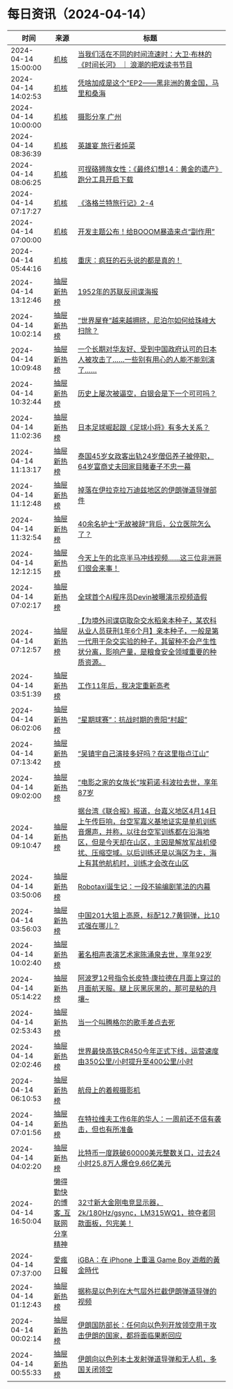 ﻿# 每日资讯（2024-04-14）

|时间|来源|标题|
|---|---|---|
|2024-04-14 15:00:00|[机核](https://www.gcores.com/rss)|[当我们活在不同的时间流速时：大卫·布林的《时间长河》 ｜ 浪潮的把戏读书节目](https://www.gcores.com/radios/180241)|
|2024-04-14 14:02:53|[机核](https://www.gcores.com/rss)|[凭啥加成是这个”EP2——黑非洲的黄金国，马里和桑海](https://www.gcores.com/articles/180290)|
|2024-04-14 10:00:00|[机核](https://www.gcores.com/rss)|[摄影分享 广州](https://www.gcores.com/articles/180284)|
|2024-04-14 08:36:39|[机核](https://www.gcores.com/rss)|[英雄宴 旅行者炖菜](https://www.gcores.com/articles/180286)|
|2024-04-14 08:06:25|[机核](https://www.gcores.com/rss)|[可捏硌狮族女性：《最终幻想14：黄金的遗产》跑分工具开启下载](https://www.gcores.com/articles/180285)|
|2024-04-14 07:17:27|[机核](https://www.gcores.com/rss)|[《洛格兰特旅行记》2-4](https://www.gcores.com/articles/180283)|
|2024-04-14 07:00:00|[机核](https://www.gcores.com/rss)|[开发主题公布！给BOOOM暴造来点“副作用”](https://www.gcores.com/articles/180104)|
|2024-04-14 05:44:16|[机核](https://www.gcores.com/rss)|[重庆：疯狂的石头说的都是真的！](https://www.gcores.com/articles/180275)|
|2024-04-14 13:12:46|[抽屉新热榜](http://dig.chouti.com/feed.xml)|[1952年的苏联反间谍海报](https://dig.chouti.com/link/42118089)|
|2024-04-14 10:02:14|[抽屉新热榜](http://dig.chouti.com/feed.xml)|[“世界屋脊”越来越拥挤，尼泊尔如何给珠峰大扫除？](https://dig.chouti.com/link/42116714)|
|2024-04-14 10:09:48|[抽屉新热榜](http://dig.chouti.com/feed.xml)|[一个长期对华友好、受到中国政府认可的日本人被攻击了……一些别有用心的人能不能别演了……](https://dig.chouti.com/link/42116861)|
|2024-04-14 10:32:44|[抽屉新热榜](http://dig.chouti.com/feed.xml)|[历史上屡次被逼空，白银会是下一个可可吗？](https://dig.chouti.com/link/42116983)|
|2024-04-14 11:02:36|[抽屉新热榜](http://dig.chouti.com/feed.xml)|[日本足球崛起跟《足球小将》有多大关系？](https://dig.chouti.com/link/42117165)|
|2024-04-14 11:13:17|[抽屉新热榜](http://dig.chouti.com/feed.xml)|[泰国45岁女政客出轨24岁僧侣养子被停职，64岁富商丈夫回家目睹妻子不忠一幕](https://dig.chouti.com/link/42117350)|
|2024-04-14 11:12:48|[抽屉新热榜](http://dig.chouti.com/feed.xml)|[掉落在伊拉克拉万迪兹地区的伊朗弹道导弹部件](https://dig.chouti.com/link/42117307)|
|2024-04-14 11:32:54|[抽屉新热榜](http://dig.chouti.com/feed.xml)|[40余名护士“无故被辞”背后，公立医院怎么了？](https://dig.chouti.com/link/42117391)|
|2024-04-14 12:12:15|[抽屉新热榜](http://dig.chouti.com/feed.xml)|[今天上午的北京半马冲线视频……这三位非洲哥们很会来事！](https://dig.chouti.com/link/42117716)|
|2024-04-14 07:02:17|[抽屉新热榜](http://dig.chouti.com/feed.xml)|[全球首个AI程序员Devin被曝演示视频造假](https://dig.chouti.com/link/42115524)|
|2024-04-14 07:12:57|[抽屉新热榜](http://dig.chouti.com/feed.xml)|[【为境外间谍窃取杂交水稻亲本种子，某农科从业人员获刑1年6个月】亲本种子，一般是第一代用于杂交实验的种子，其留种不会产生性状分离，影响产量，是粮食安全领域重要的种质资源。](https://dig.chouti.com/link/42115734)|
|2024-04-14 03:51:39|[抽屉新热榜](http://dig.chouti.com/feed.xml)|[工作11年后，我决定重新高考](https://dig.chouti.com/link/42114247)|
|2024-04-14 06:02:06|[抽屉新热榜](http://dig.chouti.com/feed.xml)|[“星期球赛”：抗战时期的贵阳“村超”](https://dig.chouti.com/link/42115118)|
|2024-04-14 07:13:42|[抽屉新热榜](http://dig.chouti.com/feed.xml)|[“吴镇宇自己演技多好吗？在这里指点江山”](https://dig.chouti.com/link/42115808)|
|2024-04-14 09:02:00|[抽屉新热榜](http://dig.chouti.com/feed.xml)|[“电影之家的女族长”埃莉诺·科波拉去世，享年87岁](https://dig.chouti.com/link/42116323)|
|2024-04-14 09:10:47|[抽屉新热榜](http://dig.chouti.com/feed.xml)|[据台湾《联合报》报道，台嘉义地区4月14日上午传巨响，台空军嘉义基地证实是单机训练音爆声，并称，以往台空军训练都在沿海地区，但是今天却在山区，主因是解放军战机侵扰、压缩空域。以后训练还是以海区为主，海上有其他航机时，训练才会改在山区](https://dig.chouti.com/link/42116496)|
|2024-04-14 03:50:06|[抽屉新热榜](http://dig.chouti.com/feed.xml)|[Robotaxi诞生记：一段不输编剧笔法的内幕](https://dig.chouti.com/link/42114245)|
|2024-04-14 03:56:03|[抽屉新热榜](http://dig.chouti.com/feed.xml)|[中国201大狙上高原，标配12.7黄铜弹，比10式强在哪儿？](https://dig.chouti.com/link/42114249)|
|2024-04-14 10:02:40|[抽屉新热榜](http://dig.chouti.com/feed.xml)|[著名相声表演艺术家陈涌泉去世，享年92岁](https://dig.chouti.com/link/42116796)|
|2024-04-14 05:14:22|[抽屉新热榜](http://dig.chouti.com/feed.xml)|[阿波罗12号指令长皮特·康拉德在月面上穿过的月面航天服。腿上灰黑灰黑的，那可是粘的月壤~](https://dig.chouti.com/link/42115019)|
|2024-04-14 02:53:43|[抽屉新热榜](http://dig.chouti.com/feed.xml)|[当一个叫腾格尔的歌手差点去死](https://dig.chouti.com/link/42113796)|
|2024-04-14 02:02:46|[抽屉新热榜](http://dig.chouti.com/feed.xml)|[世界最快高铁CR450今年正式下线，运营速度由350公里/小时提升至400公里/小时](https://dig.chouti.com/link/42113578)|
|2024-04-14 06:10:53|[抽屉新热榜](http://dig.chouti.com/feed.xml)|[航母上的着舰摄影机](https://dig.chouti.com/link/42115349)|
|2024-04-14 07:01:56|[抽屉新热榜](http://dig.chouti.com/feed.xml)|[在特拉维夫工作6年的华人：一周前还不信有袭击，但也有所准备](https://dig.chouti.com/link/42115453)|
|2024-04-14 04:02:20|[抽屉新热榜](http://dig.chouti.com/feed.xml)|[比特币一度跌破60000美元整数关口，过去24小时25.8万人爆仓9.66亿美元](https://dig.chouti.com/link/42114363)|
|2024-04-14 16:50:04|[懒得勤快的博客_互联网分享精神](https://masuit.com/rss)|[32寸新大金刚电竞显示器，2k/180Hz/gsync，LM315WQ1，掠夺者同款面板，包完美！](https://masuit.com/2133)|
|2024-04-14 07:37:00|[愛瘋日報](http://www.iphonetaiwan.org/feeds/posts/default)|[iGBA：在 iPhone 上重溫 Game Boy 遊戲的黃金時代](https://www.iphonetaiwan.org/2024/04/igba-retro-emulator.html)|
|2024-04-14 01:12:43|[抽屉新热榜](http://dig.chouti.com/feed.xml)|[据称是以色列在大气层外拦截伊朗弹道导弹的视频](https://dig.chouti.com/link/42113344)|
|2024-04-14 00:02:14|[抽屉新热榜](http://dig.chouti.com/feed.xml)|[伊朗国防部长：任何向以色列开放领空用于攻击伊朗的国家，都将面临果断回应](https://dig.chouti.com/link/42112741)|
|2024-04-14 00:55:33|[抽屉新热榜](http://dig.chouti.com/feed.xml)|[伊朗向以色列本土发射弹道导弹和无人机，多国关闭领空](https://dig.chouti.com/link/42113022)|
